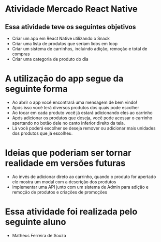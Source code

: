 # Atividade Mercado React Native

## Essa atividade teve os seguintes objetivos
- Criar um app em React Native utilizando o Snack
- Criar uma lista de produtos que seriam lidos em loop
- Criar um sistema de carrinhos, incluindo adição, remoção e total de compras
- Criar uma categoria de produto do dia

# A utilização do app segue da seguinte forma
- Ao abrir o app você encontrará uma mensagem de bem vindo!
- Após isso você terá diversos produtos dos quais pode escolher
- Ao tocar em cada produto você já estará adicionando eles ao carrinho
- Após adicionar os produtos que deseja, você pode acessar o carrinho apertando no botão dele no canto inferior direito da tela.
- Lá você poderá escolher se deseja remover ou adicionar mais unidades dos produtos que já escolheu.

# Ideias que poderiam ser tornar realidade em versões futuras
- Ao invés de adicionar direto ao carrinho, quando o produto for apertado ele mostra um modal com a descrição dos produtos
- Implementar uma API junto com um sistema de Admin para adição e remoção de produtos e criações de promoções

# Essa atividade foi realizada pelo seguinte aluno
- Matheus Ferreira de Souza